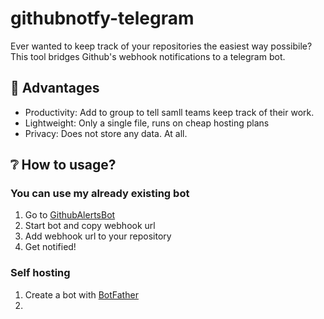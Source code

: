# githubnotfy-telegram
Ever wanted to keep track of your repositories the easiest way possibile? This tool bridges Github's webhook notifications to a telegram bot.

## 💎 Advantages
- Productivity: Add to group to tell samll teams keep track of their work.
- Lightweight: Only a single file, runs on cheap hosting plans
- Privacy: Does not store any data. At all.

## ❔ How to usage?
### You can use my already existing bot
1. Go to [GithubAlertsBot](https://t.me/GithubAlertsBot)
2. Start bot and copy webhook url
3. Add webhook url to your repository
4. Get notified!

### Self hosting
1. Create a bot with [BotFather](https://t.me/BotFather)
2. 
